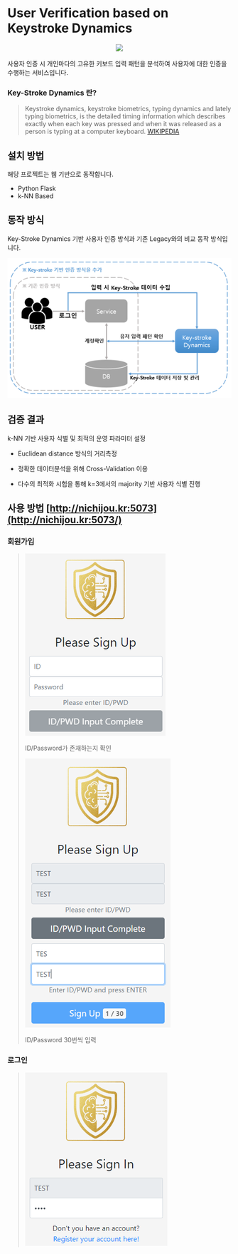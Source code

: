 # User Verification based on Keystroke Dynamics 
<p align="center">
  <img src="https://github.com/Xenia101/KeyStroke-Dynamics/blob/master/img/logo2.png?raw=true">
</p>

사용자 인증 시 개인마다의 고유한 키보드 입력 패턴을 분석하여 사용자에 대한 인증을 수행하는 서비스입니다.

### Key-Stroke Dynamics 란?
> Keystroke dynamics, keystroke biometrics, typing dynamics and lately typing biometrics, is the detailed timing information which describes exactly when each key was pressed and when it was released as a person is typing at a computer keyboard.
[WIKIPEDIA](https://en.wikipedia.org/wiki/Keystroke_dynamics)

## 설치 방법
해당 프로젝트는 웹 기반으로 동작합니다.
- Python Flask
- k-NN Based

## 동작 방식

Key-Stroke Dynamics 기반 사용자 인증 방식과 기존 Legacy와의 비교 동작 방식입니다.

<p align="center">
  <img src="https://github.com/Xenia101/Key-Stroke-Dynamics/blob/master/img/frame.png?raw=true">
</p>

## 검증 결과
k-NN 기반 사용자 식별 및 최적의 운영 파라미터 설정

  - Euclidean distance 방식의 거리측정

  - 정확한 데이터분석을 위해 Cross-Validation 이용
  
  - 다수의 최적화 시험을 통해 k=3에서의 majority 기반 사용자 식별 진행

## 사용 방법 [http://nichijou.kr:5073](http://nichijou.kr:5073/)
### 회원가입 

> <img src="https://github.com/Xenia101/Key-Stroke-Dynamics/blob/master/img/sign%20up/1.PNG?raw=true">
>
> ID/Password가 존재하는지 확인
>
> <img src="https://github.com/Xenia101/Key-Stroke-Dynamics/blob/master/img/sign%20up/2.PNG?raw=true">
>
> ID/Password 30번씩 입력

### 로그인

>![SignIn](https://github.com/Xenia101/Key-Stroke-Dynamics/blob/master/img/sign%20in/2.PNG?raw=true)
